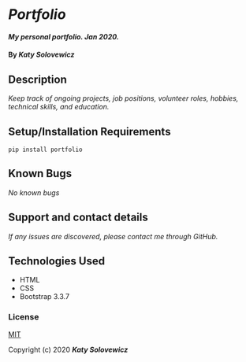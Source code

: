 # _Portfolio_

#### _My personal portfolio. Jan 2020._

#### By _**Katy Solovewicz**_

## Description

_Keep track of ongoing projects, job positions, volunteer roles, hobbies, technical skills, and education._

## Setup/Installation Requirements

```pip install portfolio```

## Known Bugs

_No known bugs_

## Support and contact details

_If any issues are discovered, please contact me through GitHub._

## Technologies Used

* HTML
* CSS
* Bootstrap 3.3.7

### License

[MIT](https://choosealicense.com/licenses/mit/)

Copyright (c) 2020 **_Katy Solovewicz_**